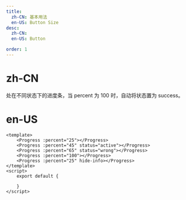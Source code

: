 ```yaml
---
title:
  zh-CN: 基本用法
  en-US: Button Size
desc:
  zh-CN:
  en-US: Button

order: 1
---
```


# zh-CN
处在不同状态下的进度条，当 percent 为 100 时，自动将状态置为 success。

# en-US



```vue
<template>
    <Progress :percent="25"></Progress>
    <Progress :percent="45" status="active"></Progress>
    <Progress :percent="65" status="wrong"></Progress>
    <Progress :percent="100"></Progress>
    <Progress :percent="25" hide-info></Progress>
</template>
<script>
    export default {

    }
</script>

```
